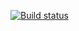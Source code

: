 [![Build status](https://ci.appveyor.com/api/projects/status/p9mpypeqhmx1b957?svg=true)](https://ci.appveyor.com/project/TanyaKomyakova/delivery)